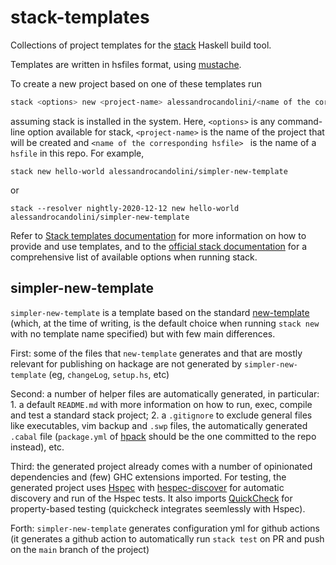 # stack-templates

Collections of project templates for the [stack](https://docs.haskellstack.org/en/stable/README/) Haskell build tool.

Templates are written in hsfiles format, using [mustache](https://mustache.github.io/). 

To create a new project based on one of these templates run  
```bash
stack <options> new <project-name> alessandrocandolini/<name of the corresponding hsfile> 
```
assuming stack is installed in the system. Here, `<options>` is any command-line option available for stack, `<project-name>` is the name of the project that will be created and `<name of the corresponding hsfile> ` is the name of a `hsfile` in this repo. For example, 
```
stack new hello-world alessandrocandolini/simpler-new-template
```
or 
```
stack --resolver nightly-2020-12-12 new hello-world alessandrocandolini/simpler-new-template
```

Refer to [Stack templates documentation](https://docs.haskellstack.org/en/stable/GUIDE/#templates) for more information on how to provide and use templates, and to the [official stack documentation](https://docs.haskellstack.org/en/stable/GUIDE/) for a comprehensive list of available options when running stack. 

## simpler-new-template

`simpler-new-template` is a template based on the standard [new-template](https://github.com/commercialhaskell/stack-templates/blob/master/new-template.hsfiles) (which, at the time of writing, is the default choice when running `stack new` with no template name specified) but with few main differences. 

First: some of the files that `new-template` generates and that are mostly relevant for publishing on hackage are not generated by `simpler-new-template` (eg, `changeLog`, `setup.hs`, etc) 

Second: a number of helper files are automatically generated, in particular: 1. a default `README.md` with more information on how to run, exec, compile and test a standard stack project; 2. a `.gitignore` to exclude general files like executables, vim backup and `.swp` files, the automatically generated `.cabal` file (`package.yml` of [hpack](https://github.com/sol/hpack) should be the one committed to the repo instead), etc. 

Third: the generated project already comes with a number of opinionated dependencies and (few) GHC extensions imported. 
For testing, the generated project uses [Hspec](https://hspec.github.io/) with [hespec-discover](https://hackage.haskell.org/package/hspec-discover) for automatic discovery and run of the Hspec tests. It also imports [QuickCheck](https://hackage.haskell.org/package/QuickCheck) for property-based testing (quickcheck integrates seemlessly with Hspec). 

Forth: `simpler-new-template` generates configuration yml for github actions (it generates a github action to automatically run `stack test` on PR and push on the `main` branch of the project) 


